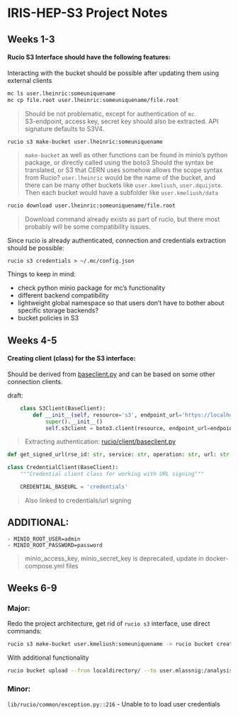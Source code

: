 # IRIS-HEP-S3 Project Notes

## Weeks 1-3

#### Rucio S3 Interface should have the following features:</br>
Interacting with the bucket should be possible after updating them using external clients
```bash
mc ls user.lheinric:someuniquename 
mc cp file.root user.lheinric:someuniquename/file.root
```
> Should be not problematic, except for authentication of `mc`. </br>
 S3-endpoint, access key, secret key should also be extracted. API signature defaults to S3V4.

```bash
rucio s3 make-bucket user.lheinric:someuniquename
```
>`make-bucket` as well as other functions can be found in minio’s python package, or directly called using the boto3
Should the syntax be translated, or S3 that CERN uses somehow allows the scope syntax from Rucio?
`user.lheinric` would be the name of the bucket, and there can be many other buckets like `user.kmeliush`, `user.dquijote`. Then each bucket would have a subfolder like `user.kmeliush/data`


```bash
rucio download user.lheinric:someuniquename/file.root
```
>Download command already exists as part of rucio, but there most probably will be some compatibility issues.

Since rucio is already authenticated, connection and credentials extraction should be possible:
```
rucio s3 credentials > ~/.mc/config.json
```


Things to keep in mind:
* check python minio package for mc’s functionality
* different backend compatibility 
* lightweight global namespace so that users don’t have to bother about specific storage backends?
* bucket policies in S3



## Weeks 4-5

#### Creating client (class) for the S3 interface:

Should be derived from [baseclient.py](https://github.com/rucio/rucio/blob/master/lib/rucio/client/baseclient.py) and can be based on some other connection clients. </br>

draft:
```python
    class S3Client(BaseClient):
        def __init__(self, resource='s3', endpoint_url='https://localhost:9000', key_id='admin', secret_key='password', config=Config(signature_version='s3v4'), region="?"):
            super().__init__()
            self.s3client = boto3.client(resource, endpoint_url=endpoint_url, aws_access_key_id=key_id, aws_secret_access_key=secret_key, config=config, region_name=region)

```



> Extracting authentication: [rucio/client/baseclient.py](https://github.com/rucio/rucio/blob/7ccac3dcf98af3ccd383478c52c3e7fca2752527/lib/rucio/client/baseclient.py#L73)

```python
def get_signed_url(rse_id: str, service: str, operation: str, url: str, lifetime=600) -> str:
```
```python
class CredentialClient(BaseClient):
	"""Credential client class for working with URL signing"""

	CREDENTIAL_BASEURL = 'credentials'
```
>Also linked to credentials/url signing

ADDITIONAL:
- 
  	- MINIO_ROOT_USER=admin
  	- MINIO_ROOT_PASSWORD=password
>minio_access_key, minio_secret_key is deprecated, update in docker-compose.yml files


## Weeks 6-9


### Major: 
Redo the project architecture, get rid of `rucio s3` interface, use direct commands:

```sh
rucio s3 make-bucket user.kmeliush:someuniquename -> rucio bucket create user.mlassnig:/analysis1/temp/
```

With additional functionality
```sh
rucio bucket upload --from localdirectory/ --to user.mlassnig:/analysis1/temp/
```

### Minor:

```lib/rucio/common/exception.py::216``` - Unable to to load user credentials 

